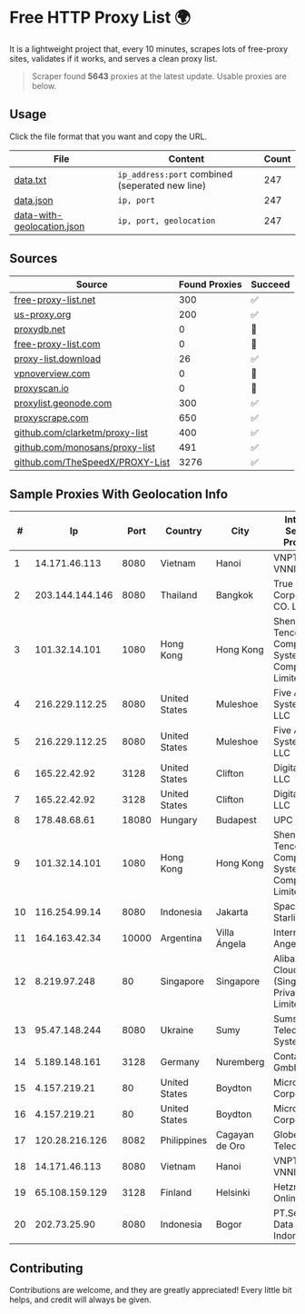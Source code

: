 
# Free HTTP Proxy List 🌍

It is a lightweight project that, every 10 minutes, scrapes lots of free-proxy sites, validates if it works, and serves a clean proxy list.


> Scraper found **5643** proxies at the latest update. Usable proxies are below.

## Usage

Click the file format that you want and copy the URL.


|File|Content|Count|
|----|-------|-----|
|[data.txt](https://raw.githubusercontent.com/themiralay/Proxy-List-World/master/data.txt)|`ip_address:port` combined (seperated new line)|247|
|[data.json](https://raw.githubusercontent.com/themiralay/Proxy-List-World/master/data.json)|`ip, port`|247|
|[data-with-geolocation.json](https://raw.githubusercontent.com/themiralay/Proxy-List-World/master/data-with-geolocation.json)|`ip, port, geolocation`|247|

## Sources

|Source|Found Proxies|Succeed|
|------|-------------|-------|
|[free-proxy-list.net](https://free-proxy-list.net)|300|✅|
|[us-proxy.org](https://www.us-proxy.org)|200|✅|
|[proxydb.net](http://proxydb.net)|0|🚫|
|[free-proxy-list.com](https://free-proxy-list.com/?page=&port=&type%5B%5D=http&type%5B%5D=https&up_time=0&search=Search)|0|🚫|
|[proxy-list.download](https://www.proxy-list.download/HTTP)|26|✅|
|[vpnoverview.com](https://vpnoverview.com/privacy/anonymous-browsing/free-proxy-servers)|0|🚫|
|[proxyscan.io](https://www.proxyscan.io)|0|🚫|
|[proxylist.geonode.com](https://proxylist.geonode.com/api/proxy-list?limit=300&page=1&sort_by=lastChecked&sort_type=desc&protocols=http,https)|300|✅|
|[proxyscrape.com](https://api.proxyscrape.com/v2/?request=displayproxies&protocol=http&timeout=10000&country=all&ssl=all&anonymity=all)|650|✅|
|[github.com/clarketm/proxy-list](https://raw.githubusercontent.com/clarketm/proxy-list/master/proxy-list-raw.txt)|400|✅|
|[github.com/monosans/proxy-list](https://raw.githubusercontent.com/monosans/proxy-list/main/proxies/http.txt)|491|✅|
|[github.com/TheSpeedX/PROXY-List](https://raw.githubusercontent.com/TheSpeedX/PROXY-List/master/http.txt)|3276|✅|


## Sample Proxies With Geolocation Info

|#|Ip|Port|Country|City|Internet Service Provider|
|-|--|----|-------|----|-------------------------|
|1|14.171.46.113|8080|Vietnam|Hanoi|VNPT-VNNIC|
|2|203.144.144.146|8080|Thailand|Bangkok|True Internet Corporation CO. Ltd.|
|3|101.32.14.101|1080|Hong Kong|Hong Kong|Shenzhen Tencent Computer Systems Company Limited|
|4|216.229.112.25|8080|United States|Muleshoe|Five Area Systems, LLC|
|5|216.229.112.25|8080|United States|Muleshoe|Five Area Systems, LLC|
|6|165.22.42.92|3128|United States|Clifton|DigitalOcean, LLC|
|7|165.22.42.92|3128|United States|Clifton|DigitalOcean, LLC|
|8|178.48.68.61|18080|Hungary|Budapest|UPC|
|9|101.32.14.101|1080|Hong Kong|Hong Kong|Shenzhen Tencent Computer Systems Company Limited|
|10|116.254.99.14|8080|Indonesia|Jakarta|SpaceX Starlink|
|11|164.163.42.34|10000|Argentina|Villa Ángela|Interret Villa Angela SRL|
|12|8.219.97.248|80|Singapore|Singapore|Alibaba Cloud (Singapore) Private Limited|
|13|95.47.148.244|8080|Ukraine|Sumy|Sumski Telecom Systems Ltd|
|14|5.189.148.161|3128|Germany|Nuremberg|Contabo GmbH|
|15|4.157.219.21|80|United States|Boydton|Microsoft Corporation|
|16|4.157.219.21|80|United States|Boydton|Microsoft Corporation|
|17|120.28.216.126|8082|Philippines|Cagayan de Oro|Globe Telecom|
|18|14.171.46.113|8080|Vietnam|Hanoi|VNPT-VNNIC|
|19|65.108.159.129|3128|Finland|Helsinki|Hetzner Online GmbH|
|20|202.73.25.90|8080|Indonesia|Bogor|PT.Semut Data Indonesia|



## Contributing

Contributions are welcome, and they are greatly appreciated! Every
little bit helps, and credit will always be given.

